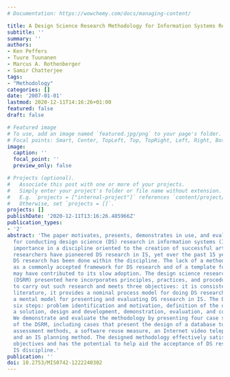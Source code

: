 ```yaml
---
# Documentation: https://wowchemy.com/docs/managing-content/

title: A Design Science Research Methodology for Information Systems Research
subtitle: ''
summary: ''
authors:
- Ken Peffers
- Tuure Tuunanen
- Marcus A. Rothenberger
- Samir Chatterjee
tags:
- "Methodology"
categories: []
date: '2007-01-01'
lastmod: 2020-12-11T14:16:26+01:00
featured: false
draft: false

# Featured image
# To use, add an image named `featured.jpg/png` to your page's folder.
# Focal points: Smart, Center, TopLeft, Top, TopRight, Left, Right, BottomLeft, Bottom, BottomRight.
image:
  caption: ''
  focal_point: ''
  preview_only: false

# Projects (optional).
#   Associate this post with one or more of your projects.
#   Simply enter your project's folder or file name without extension.
#   E.g. `projects = ["internal-project"]` references `content/project/deep-learning/index.md`.
#   Otherwise, set `projects = []`.
projects: []
publishDate: '2020-12-11T13:16:26.485966Z'
publication_types:
- '2'
abstract: 'The paper motivates, presents, demonstrates in use, and evaluates a methodology
  for conducting design science (DS) research in information systems (IS). DS is of
  importance in a discipline oriented to the creation of successful artifacts. Several
  researchers have pioneered DS research in IS, yet over the past 15 years, little
  DS research has been done within the discipline. The lack of a methodology to serve
  as a commonly accepted framework for DS research and of a template for its presentation
  may have contributed to its slow adoption. The design science research methodology
  (DSRM) presented here incorporates principles, practices, and procedures required
  to carry out such research and meets three objectives: it is consistent with prior
  literature, it provides a nominal process model for doing DS research, and it provides
  a mental model for presenting and evaluating DS research in IS. The DS process includes
  six steps: problem identification and motivation, definition of the objectives for
  a solution, design and development, demonstration, evaluation, and communication.
  We demonstrate and evaluate the methodology by presenting four case studies in terms
  of the DSRM, including cases that present the design of a database to support health
  assessment methods, a software reuse measure, an Internet video telephony application,
  and an IS planning method. The designed methodology effectively satisfies the three
  objectives and has the potential to help aid the acceptance of DS research in the
  IS discipline.'
publication: ''
doi: 10.2753/MIS0742-1222240302
---
```

